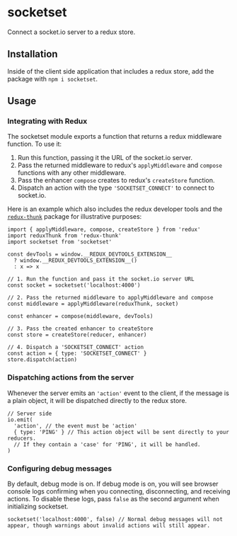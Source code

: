 # socketset

Connect a socket.io server to a redux store.

## Installation
Inside of the client side application that includes a redux store, add the package with `npm i socketset`.

## Usage

### Integrating with Redux
The socketset module exports a function that returns a redux middleware function.
To use it:

1. Run this function, passing it the URL of the socket.io server.
1. Pass the returned middleware to redux's `applyMiddleware` and `compose` functions with any other middleware.
1. Pass the enhancer `compose` creates to redux's `createStore` function.
1. Dispatch an action with the type `'SOCKETSET_CONNECT'` to connect to socket.io.

Here is an example which also includes the redux developer tools and the [`redux-thunk`](https://github.com/reduxjs/redux-thunk) package for illustrative purposes:

```
import { applyMiddleware, compose, createStore } from 'redux'
import reduxThunk from 'redux-thunk'
import socketset from 'socketset'

const devTools = window.__REDUX_DEVTOOLS_EXTENSION__
  ? window.__REDUX_DEVTOOLS_EXTENSION__()
  : x => x

// 1. Run the function and pass it the socket.io server URL
const socket = socketset('localhost:4000')

// 2. Pass the returned middleware to applyMiddleware and compose
const middleware = applyMiddleware(reduxThunk, socket)

const enhancer = compose(middleware, devTools)

// 3. Pass the created enhancer to createStore
const store = createStore(reducer, enhancer)

// 4. Dispatch a 'SOCKETSET_CONNECT' action
const action = { type: 'SOCKETSET_CONNECT' }
store.dispatch(action)
```

### Dispatching actions from the server
Whenever the server emits an `'action'` event to the client, if the message is a plain object, it will be dispatched directly to the redux store.

```
// Server side
io.emit(
  'action', // the event must be 'action'
  { type: 'PING' } // This action object will be sent directly to your reducers.
  // If they contain a 'case' for 'PING', it will be handled.
)
```

### Configuring debug messages
By default, debug mode is on.
If debug mode is on, you will see browser console logs confirming when you connecting, disconnecting, and receiving actions.
To disable these logs, pass `false` as the second argument when initializing socketset.
```
socketset('localhost:4000', false) // Normal debug messages will not appear, though warnings about invalid actions will still appear.
```
